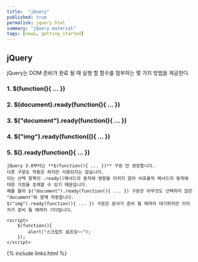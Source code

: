 ```yaml
---
title:  "jQuery"
published: true
permalink: jquery.html
summary: "jQuery material"
tags: [news, getting_started]
---
```


## jQuery

jQuery는 DOM 준비가 완료 될 때 실행 할 함수를 첨부하는 몇 가지 방법을 제공한다.

### 1. $(function(){ ... })

### 2. $(document).ready(function(){ ... })

### 3. $("document").ready(function(){ ... })

### 4. $("img").ready(function((){ ... })
	
### 5. $().ready(function(){ ... })

```
jQuery 3.0부터는 **$(function(){ ... })** 구문 만 권장합니다.
다른 구문도 작동은 하지만 사용되지는 않습니다.
이는 선택 항목이 .ready()메서드의 동작에 영향을 미치지 않아 비효율적 메서드의 동작에 대한 가정을 초래할 수 있기 때문입니다.
예를 들어 $("document").ready(function(){ ... }) 구문은 아무것도 선택하지 않은 "document"와 함께 작동합니다.
$("img").ready(function(){ ... }) 구문은 문서가 준비 될 때까지 대기하지만 이미지가 준비 될 때까지 기다립니다.

<script>
	$(function(){
		alert("스크립트 쉽죠잉~~");
	});
</script>

```

{% include links.html %}
